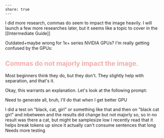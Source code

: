```
---  
share: true  
---  
```

I did more research, commas do seem to impact the image heavily. I will launch a few more researches later, but it seems like a topic to cover in the [[Intermediate Guide]]


Outdated+maybe wrong for 1x+ series NVIDIA GPUs? I'm really getting confused by the GPUs:
<font 
color=F1ACAB><h2>Commas do not majorly impact the image. </h2></font>
Most beginners think they do, but they don't. They slightly help with separation, and that's it. 

Okay, this warrants an explanation. Let's look at the following prompt:

Need to generate all, bruh, I'll do that when I get better GPU

I did a test on "black, cat, girl" or something like that and then on "black cat girl" and inbetween and the results did change but not majorly so, so in no result was there a cat, but might be samplesize low
I recently read that it helps break tokens up since it actually can't consume sentences that long
Needs more testing

